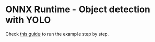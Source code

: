 # ONNX Runtime - Object detection with YOLO

Check [this guide](https://www.pipeless.ai/docs/v1/examples/onnx-yolo) to run the example step by step.
